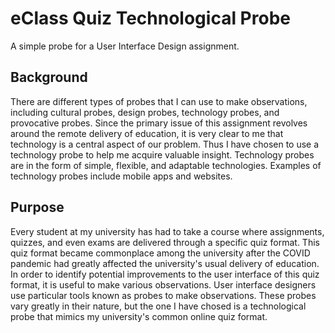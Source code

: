 
# eClass Quiz Technological Probe
A simple probe for a User Interface Design assignment.
## Background 
There are different types of probes that I can use to make observations, including cultural probes, design probes, technology probes, and provocative probes. Since the primary issue of this assignment revolves around the remote delivery of education, it is very clear to me that technology is a central aspect of our problem. Thus I have chosen to use a technology probe to help me acquire valuable insight. Technology probes are in the form of simple, flexible, and adaptable technologies. Examples of technology probes include mobile apps and websites. 

## Purpose
Every student at my university has had to take a course where assignments, quizzes, and even exams are delivered through a specific quiz format. This quiz format became commonplace among the university after the COVID pandemic had greatly affected the university's usual delivery of education. In order to identify potential improvements to the user interface of this quiz format, it is useful to make various observations. User interface designers use particular tools known as probes to make observations. These probes vary greatly in their nature, but the one I have chosed is a technological probe that mimics my university's common online quiz format. 
